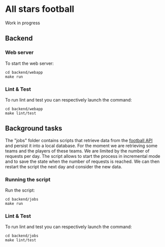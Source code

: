 # All stars football

Work in progress

## Backend

### Web server

To start the web server:
```
cd backend/webapp
make run
```

### Lint & Test

To run lint and test you can respectively launch the command:

```
cd backend/webapp
make lint/test
```

## Background tasks

The "jobs" folder contains scripts that retrieve data from the [football API](https://www.api-football.com/) and persist it into a local database. For the moment we are retrieving some teams and the players of these teams.
We are limited by the number of requests per day. The script allows to start the process in incremental mode and to save the state when the number of requests is reached. We can then restart the script the next day and consider the new data.

### Running the script

Run the script: 
```
cd backend/jobs
make run
```

### Lint & Test

To run lint and test you can respectively launch the command: 

```
cd backend/jobs
make lint/test
```
